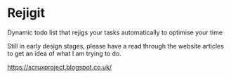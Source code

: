 # Rejigit
Dynamic todo list that rejigs your tasks automatically to optimise your time

Still in early design stages, please have a read through the website articles to get an idea of what I am trying to do.

https://scruxproject.blogspot.co.uk/
